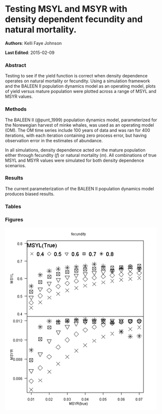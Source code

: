 Testing MSYL and MSYR with density dependent fecundity and natural mortality.
===============================================================================

**Authors**: Kelli Faye Johnson

**Last Edited**: 2015-02-09

### Abstract
Testing to see if the yield function is correct when density dependence operates
on natural mortality or fecundity. Using a simulation framework and the
BALEEN II population dynamics model as an operating model, plots of yield versus
mature population were plotted across a range of MSYL and MSYR values.

### Methods
The BALEEN II (@punt_1999) population dynamics model, parameterized for the
Norewegian harvest of minke whales, was used as an operating model (OM).
The OM time series include 100 years of data and was ran for 400 iterations,
with each iteration containing zero process error, but having observation error
in the estimates of abundance.

In all simulations, density dependence acted on the mature population either
through fecundity (*f*) or natural mortality (*m*). All combinations of true
MSYL and MSYR values were simulated for both density dependence scenarios.

### Results
The current parameterization of the BALEEN II population dynamics model produces
biased results.

### Tables

### Figures
![Figure 01. Calculated MSYL (a) and MSYR (b) across combinations of true MSYR (0.005 - 0.04; x axis) and MSYL (0.4 - 0.8; see legend).][fig01]

[fig01]: figures/figure01.png "Figure 01"